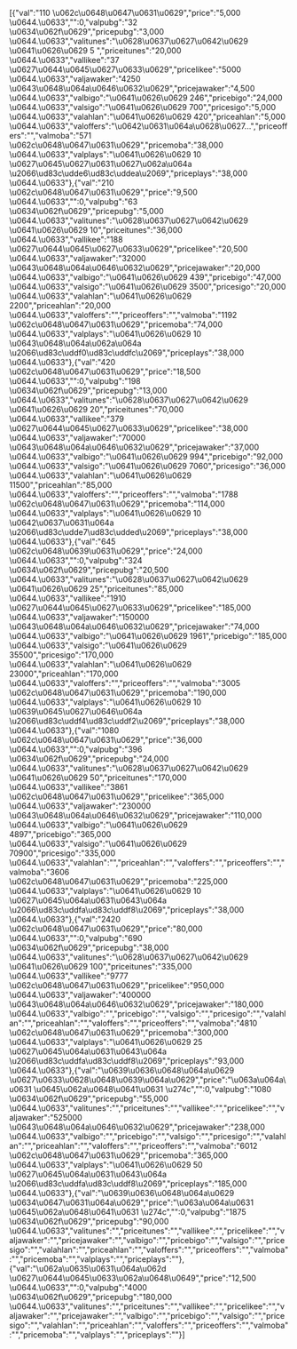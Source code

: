 [{"val":"110 \u062c\u0648\u0647\u0631\u0629","price":"5,000 \u0644.\u0633","":0,"valpubg":"32 \u0634\u062f\u0629","pricepubg":"3,000 \u0644.\u0633","valitunes":"\u0628\u0637\u0627\u0642\u0629 \u0641\u0626\u0629 5 ","priceitunes":"20,000 \u0644.\u0633","vallikee":"37 \u0627\u0644\u0645\u0627\u0633\u0629","pricelikee":"5000 \u0644.\u0633","valjawaker":"4250 \u0643\u0648\u064a\u0646\u0632\u0629","pricejawaker":"4,500 \u0644.\u0633","valbigo":"\u0641\u0626\u0629 246","pricebigo":"24,000 \u0644.\u0633","valsigo":"\u0641\u0626\u0629 700","pricesigo":"5,000 \u0644.\u0633","valahlan":"\u0641\u0626\u0629 420","priceahlan":"5,000 \u0644.\u0633","valoffers":"\u0642\u0631\u064a\u0628\u0627...","priceoffers":"","valmoba":"571 \u062c\u0648\u0647\u0631\u0629","pricemoba":"38,000 \u0644.\u0633","valplays":"\u0641\u0626\u0629 10 \u0627\u0645\u0627\u0631\u0627\u062a\u064a \u2066\ud83c\udde6\ud83c\uddea\u2069","priceplays":"38,000 \u0644.\u0633"},{"val":"210 \u062c\u0648\u0647\u0631\u0629","price":"9,500 \u0644.\u0633","":0,"valpubg":"63 \u0634\u062f\u0629","pricepubg":"5,000 \u0644.\u0633","valitunes":"\u0628\u0637\u0627\u0642\u0629 \u0641\u0626\u0629 10","priceitunes":"36,000 \u0644.\u0633","vallikee":"188 \u0627\u0644\u0645\u0627\u0633\u0629","pricelikee":"20,500 \u0644.\u0633","valjawaker":"32000 \u0643\u0648\u064a\u0646\u0632\u0629","pricejawaker":"20,000 \u0644.\u0633","valbigo":"\u0641\u0626\u0629 439","pricebigo":"47,000 \u0644.\u0633","valsigo":"\u0641\u0626\u0629 3500","pricesigo":"20,000 \u0644.\u0633","valahlan":"\u0641\u0626\u0629 2200","priceahlan":"20,000 \u0644.\u0633","valoffers":"","priceoffers":"","valmoba":"1192 \u062c\u0648\u0647\u0631\u0629","pricemoba":"74,000 \u0644.\u0633","valplays":"\u0641\u0626\u0629 10 \u0643\u0648\u064a\u062a\u064a \u2066\ud83c\uddf0\ud83c\uddfc\u2069","priceplays":"38,000 \u0644.\u0633"},{"val":"420 \u062c\u0648\u0647\u0631\u0629","price":"18,500 \u0644.\u0633","":0,"valpubg":"198 \u0634\u062f\u0629","pricepubg":"13,000 \u0644.\u0633","valitunes":"\u0628\u0637\u0627\u0642\u0629 \u0641\u0626\u0629 20","priceitunes":"70,000 \u0644.\u0633","vallikee":"379 \u0627\u0644\u0645\u0627\u0633\u0629","pricelikee":"38,000 \u0644.\u0633","valjawaker":"70000 \u0643\u0648\u064a\u0646\u0632\u0629","pricejawaker":"37,000 \u0644.\u0633","valbigo":"\u0641\u0626\u0629 994","pricebigo":"92,000 \u0644.\u0633","valsigo":"\u0641\u0626\u0629 7060","pricesigo":"36,000 \u0644.\u0633","valahlan":"\u0641\u0626\u0629 11500","priceahlan":"85,000 \u0644.\u0633","valoffers":"","priceoffers":"","valmoba":"1788 \u062c\u0648\u0647\u0631\u0629","pricemoba":"114,000 \u0644.\u0633","valplays":"\u0641\u0626\u0629 10 \u0642\u0637\u0631\u064a \u2066\ud83c\udde7\ud83c\udded\u2069","priceplays":"38,000 \u0644.\u0633"},{"val":"645 \u062c\u0648\u0639\u0631\u0629","price":"24,000 \u0644.\u0633","":0,"valpubg":"324 \u0634\u062f\u0629","pricepubg":"20,500 \u0644.\u0633","valitunes":"\u0628\u0637\u0627\u0642\u0629 \u0641\u0626\u0629 25","priceitunes":"85,000 \u0644.\u0633","vallikee":"1910 \u0627\u0644\u0645\u0627\u0633\u0629","pricelikee":"185,000 \u0644.\u0633","valjawaker":"150000 \u0643\u0648\u064a\u0646\u0632\u0629","pricejawaker":"74,000 \u0644.\u0633","valbigo":"\u0641\u0626\u0629 1961","pricebigo":"185,000 \u0644.\u0633","valsigo":"\u0641\u0626\u0629 35500","pricesigo":"170,000 \u0644.\u0633","valahlan":"\u0641\u0626\u0629 23000","priceahlan":"170,000 \u0644.\u0633","valoffers":"","priceoffers":"","valmoba":"3005 \u062c\u0648\u0647\u0631\u0629","pricemoba":"190,000 \u0644.\u0633","valplays":"\u0641\u0626\u0629 10 \u0639\u0645\u0627\u0646\u064a \u2066\ud83c\uddf4\ud83c\uddf2\u2069","priceplays":"38,000 \u0644.\u0633"},{"val":"1080 \u062c\u0648\u0647\u0631\u0629","price":"36,000 \u0644.\u0633","":0,"valpubg":"396 \u0634\u062f\u0629","pricepubg":"24,000 \u0644.\u0633","valitunes":"\u0628\u0637\u0627\u0642\u0629 \u0641\u0626\u0629 50","priceitunes":"170,000 \u0644.\u0633","vallikee":"3861 \u062c\u0648\u0647\u0631\u0629","pricelikee":"365,000 \u0644.\u0633","valjawaker":"230000 \u0643\u0648\u064a\u0646\u0632\u0629","pricejawaker":"110,000 \u0644.\u0633","valbigo":"\u0641\u0626\u0629 4897","pricebigo":"365,000 \u0644.\u0633","valsigo":"\u0641\u0626\u0629 70900","pricesigo":"335,000 \u0644.\u0633","valahlan":"","priceahlan":"","valoffers":"","priceoffers":"","valmoba":"3606 \u062c\u0648\u0647\u0631\u0629","pricemoba":"225,000 \u0644.\u0633","valplays":"\u0641\u0626\u0629 10 \u0627\u0645\u064a\u0631\u0643\u064a \u2066\ud83c\uddfa\ud83c\uddf8\u2069","priceplays":"38,000 \u0644.\u0633"},{"val":"2420 \u062c\u0648\u0647\u0631\u0629","price":"80,000 \u0644.\u0633","":0,"valpubg":"690 \u0634\u062f\u0629","pricepubg":"38,000 \u0644.\u0633","valitunes":"\u0628\u0637\u0627\u0642\u0629 \u0641\u0626\u0629 100","priceitunes":"335,000 \u0644.\u0633","vallikee":"9777 \u062c\u0648\u0647\u0631\u0629","pricelikee":"950,000 \u0644.\u0633","valjawaker":"400000 \u0643\u0648\u064a\u0646\u0632\u0629","pricejawaker":"180,000 \u0644.\u0633","valbigo":"","pricebigo":"","valsigo":"","pricesigo":"","valahlan":"","priceahlan":"","valoffers":"","priceoffers":"","valmoba":"4810 \u062c\u0648\u0647\u0631\u0629","pricemoba":"300,000 \u0644.\u0633","valplays":"\u0641\u0626\u0629 25 \u0627\u0645\u064a\u0631\u0643\u064a \u2066\ud83c\uddfa\ud83c\uddf8\u2069","priceplays":"93,000 \u0644.\u0633"},{"val":"\u0639\u0636\u0648\u064a\u0629 \u0627\u0633\u0628\u0648\u0639\u064a\u0629","price":"\u063a\u064a\u0631 \u0645\u062a\u0648\u0641\u0631 \u274c","":0,"valpubg":"1080 \u0634\u062f\u0629","pricepubg":"55,000 \u0644.\u0633","valitunes":"","priceitunes":"","vallikee":"","pricelikee":"","valjawaker":"525000 \u0643\u0648\u064a\u0646\u0632\u0629","pricejawaker":"238,000 \u0644.\u0633","valbigo":"","pricebigo":"","valsigo":"","pricesigo":"","valahlan":"","priceahlan":"","valoffers":"","priceoffers":"","valmoba":"6012 \u062c\u0648\u0647\u0631\u0629","pricemoba":"365,000 \u0644.\u0633","valplays":"\u0641\u0626\u0629 50 \u0627\u0645\u064a\u0631\u0643\u064a \u2066\ud83c\uddfa\ud83c\uddf8\u2069","priceplays":"185,000 \u0644.\u0633"},{"val":"\u0639\u0636\u0648\u064a\u0629 \u0634\u0647\u0631\u064a\u0629","price":"\u063a\u064a\u0631 \u0645\u062a\u0648\u0641\u0631 \u274c","":0,"valpubg":"1875 \u0634\u062f\u0629","pricepubg":"90,000 \u0644.\u0633","valitunes":"","priceitunes":"","vallikee":"","pricelikee":"","valjawaker":"","pricejawaker":"","valbigo":"","pricebigo":"","valsigo":"","pricesigo":"","valahlan":"","priceahlan":"","valoffers":"","priceoffers":"","valmoba":"","pricemoba":"","valplays":"","priceplays":""},{"val":"\u062a\u0635\u0631\u064a\u062d \u0627\u0644\u0645\u0633\u062a\u0648\u0649","price":"12,500 \u0644.\u0633","":0,"valpubg":"4000 \u0634\u062f\u0629","pricepubg":"180,000 \u0644.\u0633","valitunes":"","priceitunes":"","vallikee":"","pricelikee":"","valjawaker":"","pricejawaker":"","valbigo":"","pricebigo":"","valsigo":"","pricesigo":"","valahlan":"","priceahlan":"","valoffers":"","priceoffers":"","valmoba":"","pricemoba":"","valplays":"","priceplays":""}]
